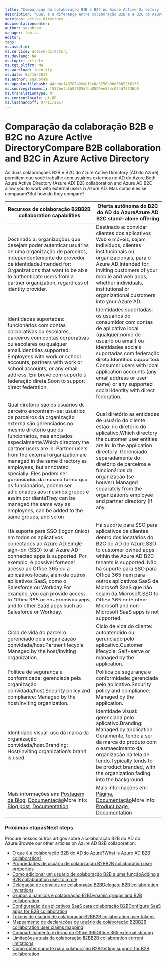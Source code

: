```yaml
---
title: "Comparação da colaboração B2B e B2C no Azure Active Directory | Microsoft Docs"
description: "Qual é a diferença entre colaboração B2B e a B2C do Azure Active Directory?"
services: active-directory
documentationcenter: 
author: sasubram
manager: femila
editor: 
tags: 
ms.assetid: 
ms.service: active-directory
ms.devlang: NA
ms.topic: article
ms.tgt_pltfrm: NA
ms.workload: identity
ms.date: 03/15/2017
ms.author: sasubram
ms.openlocfilehash: 44cbbc149787a2d6cf2e0e8750b98d33b52f6136
ms.sourcegitcommit: f537befafb079256fba0529ee554c034d73f36b0
ms.translationtype: MT
ms.contentlocale: pt-BR
ms.lasthandoff: 07/11/2017
---
```

# <a name="compare-b2b-collaboration-and-b2c-in-azure-active-directory"></a><span data-ttu-id="0e097-103">Comparação da colaboração B2B e B2C no Azure Active Directory</span><span class="sxs-lookup"><span data-stu-id="0e097-103">Compare B2B collaboration and B2C in Azure Active Directory</span></span>

<span data-ttu-id="0e097-104">As duas colaborações B2B e B2C do Azure Active Directory (AD do Azure) permitem que você trabalhe com usuários externos no AD do Azure.</span><span class="sxs-lookup"><span data-stu-id="0e097-104">Both Azure Active Directory (Azure AD) B2B collaboration and Azure AD B2C allow you to work with external users in Azure AD.</span></span> <span data-ttu-id="0e097-105">Mas como eles se comparam?</span><span class="sxs-lookup"><span data-stu-id="0e097-105">But how do they compare?</span></span>


<span data-ttu-id="0e097-106">Recursos de colaboração B2B</span><span class="sxs-lookup"><span data-stu-id="0e097-106">B2B collaboration capabilities</span></span> |     <span data-ttu-id="0e097-107">Oferta autônoma do B2C do AD do Azure</span><span class="sxs-lookup"><span data-stu-id="0e097-107">Azure AD B2C stand-alone offering</span></span>
-------- | --------
<span data-ttu-id="0e097-108">Destinado a: organizações que desejam poder autenticar usuários de uma organização de parceiros, independentemente do provedor de identidade.</span><span class="sxs-lookup"><span data-stu-id="0e097-108">Intended for: Organizations that want to be able to authenticate users from a partner organization, regardless of identity provider.</span></span> | <span data-ttu-id="0e097-109">Destinado a: convidar clientes dos aplicativos Web e móveis, sejam indivíduos, clientes institucionais ou organizacionais, para o Azure AD.</span><span class="sxs-lookup"><span data-stu-id="0e097-109">Intended for: Inviting customers of your mobile and web apps, whether individuals, institutional or organizational customers into your Azure AD.</span></span>
<span data-ttu-id="0e097-110">Identidades suportadas: funcionários com contas corporativas ou escolares, parceiros com contas corporativas ou escolares ou qualquer email.</span><span class="sxs-lookup"><span data-stu-id="0e097-110">Identities supported: Employees with work or school accounts, partners with work or school accounts, or any email address.</span></span> <span data-ttu-id="0e097-111">Em breve com suporte à federação direta.</span><span class="sxs-lookup"><span data-stu-id="0e097-111">Soon to support direct federation.</span></span>  | <span data-ttu-id="0e097-112">Identidades suportadas: os usuários do consumidor com contas de aplicativo local (qualquer nome de usuário ou email) ou identidades sociais suportadas com federação direta.</span><span class="sxs-lookup"><span data-stu-id="0e097-112">Identities supported: Consumer users with local application accounts (any email address or user name) or any supported social identity with direct federation.</span></span>
<span data-ttu-id="0e097-113">Qual diretório são os usuários do parceiro encontram-se: usuários de parceiros da organização externa são gerenciados no mesmo diretório que os funcionários, mas anotados especialmente.</span><span class="sxs-lookup"><span data-stu-id="0e097-113">Which directory the partner users are in: Partner users from the external organization are managed in the same directory as employees, but annotated specially.</span></span> <span data-ttu-id="0e097-114">Eles podem ser gerenciados da mesma forma que os funcionários, podem ser adicionados aos mesmos grupos e assim por diante</span><span class="sxs-lookup"><span data-stu-id="0e097-114">They can be managed the same way as employees, can be added to the same groups, and so on</span></span>  | <span data-ttu-id="0e097-115">Qual diretório as entidades de usuário do cliente estão: no diretório do aplicativo.</span><span class="sxs-lookup"><span data-stu-id="0e097-115">Which directory the customer user entities are in: In the application directory.</span></span> <span data-ttu-id="0e097-116">Gerenciado separadamente do diretório de parceiros e funcionários da organização (se houver).</span><span class="sxs-lookup"><span data-stu-id="0e097-116">Managed separately from the organization’s employee and partner directory (if any.</span></span>
<span data-ttu-id="0e097-117">Há suporte para SSO (logon único) em todos os aplicativos conectados ao Azure AD.</span><span class="sxs-lookup"><span data-stu-id="0e097-117">Single sign-on (SSO) to all Azure AD-connected apps is supported.</span></span> <span data-ttu-id="0e097-118">Por exemplo, é possível fornecer acesso ao Office 365 ou a aplicativos locais, além de outros aplicativos SaaS, como o Salesforce ou Workday.</span><span class="sxs-lookup"><span data-stu-id="0e097-118">For example, you can provide access to Office 365 or on-premises apps, and to other SaaS apps such as Salesforce or Workday.</span></span>  |  <span data-ttu-id="0e097-119">Há suporte para SSO para aplicativos de clientes dentro dos locatários do B2C do AD do Azure.</span><span class="sxs-lookup"><span data-stu-id="0e097-119">SSO to customer owned apps within the Azure AD B2C tenants is supported.</span></span> <span data-ttu-id="0e097-120">Não há suporte para SSO para Office 365 nem para outros aplicativos SaaS da Microsoft SaaS que não sejam da Microsoft.</span><span class="sxs-lookup"><span data-stu-id="0e097-120">SSO to Office 365 or to other Microsoft and non-Microsoft SaaS apps is not supported.</span></span>
<span data-ttu-id="0e097-121">Ciclo de vida do parceiro: gerenciado pela organização convidada/host.</span><span class="sxs-lookup"><span data-stu-id="0e097-121">Partner lifecycle: Managed by the host/inviting organization.</span></span>  | <span data-ttu-id="0e097-122">Ciclo de vida do cliente: autoatendido ou gerenciado pelo aplicativo.</span><span class="sxs-lookup"><span data-stu-id="0e097-122">Customer lifecycle: Self-serve or managed by the application.</span></span>
<span data-ttu-id="0e097-123">Política de segurança e conformidade: gerenciada pela organização convidada/host.</span><span class="sxs-lookup"><span data-stu-id="0e097-123">Security policy and compliance: Managed by the host/inviting organization.</span></span>  | <span data-ttu-id="0e097-124">Política de segurança e conformidade: gerenciada pelo aplicativo.</span><span class="sxs-lookup"><span data-stu-id="0e097-124">Security policy and compliance: Managed by the application.</span></span>
<span data-ttu-id="0e097-125">Identidade visual: uso da marca da organização convidada/host.</span><span class="sxs-lookup"><span data-stu-id="0e097-125">Branding: Host/inviting organization’s brand is used.</span></span>  |    <span data-ttu-id="0e097-126">Identidade visual: gerenciada pelo aplicativo.</span><span class="sxs-lookup"><span data-stu-id="0e097-126">Branding: Managed by application.</span></span> <span data-ttu-id="0e097-127">Geralmente, tende a ser da marca do produto com o esmaecimento da organização na tela de fundo.</span><span class="sxs-lookup"><span data-stu-id="0e097-127">Typically tends to be product branded, with the organization fading into the background.</span></span>
<span data-ttu-id="0e097-128">Mais informações em: [Postagem de Blog](https://blogs.technet.microsoft.com/enterprisemobility/2017/02/01/azure-ad-b2b-new-updates-make-cross-business-collab-easy/), [Documentação](https://docs.microsoft.com/en-us/azure/active-directory/active-directory-b2b-what-is-azure-ad-b2b)</span><span class="sxs-lookup"><span data-stu-id="0e097-128">More info: [Blog post](https://blogs.technet.microsoft.com/enterprisemobility/2017/02/01/azure-ad-b2b-new-updates-make-cross-business-collab-easy/), [Documentation](https://docs.microsoft.com/en-us/azure/active-directory/active-directory-b2b-what-is-azure-ad-b2b)</span></span>  | <span data-ttu-id="0e097-129">Mais informações em: [Página](https://azure.microsoft.com/en-us/services/active-directory-b2c/), [Documentação](https://docs.microsoft.com/en-us/azure/active-directory-b2c/)</span><span class="sxs-lookup"><span data-stu-id="0e097-129">More info: [Product page](https://azure.microsoft.com/en-us/services/active-directory-b2c/), [Documentation](https://docs.microsoft.com/en-us/azure/active-directory-b2c/)</span></span>


### <a name="next-steps"></a><span data-ttu-id="0e097-130">Próximas etapas</span><span class="sxs-lookup"><span data-stu-id="0e097-130">Next steps</span></span>

<span data-ttu-id="0e097-131">Procure nossos outros artigos sobre a colaboração B2B do AD do Azure:</span><span class="sxs-lookup"><span data-stu-id="0e097-131">Browse our other articles on Azure AD B2B collaboration:</span></span>

* [<span data-ttu-id="0e097-132">O que é a colaboração B2B do AD do Azure?</span><span class="sxs-lookup"><span data-stu-id="0e097-132">What is Azure AD B2B collaboration?</span></span>](active-directory-b2b-what-is-azure-ad-b2b.md)
* [<span data-ttu-id="0e097-133">Propriedades de usuário de colaboração B2B</span><span class="sxs-lookup"><span data-stu-id="0e097-133">B2B collaboration user properties</span></span>](active-directory-b2b-user-properties.md)
* [<span data-ttu-id="0e097-134">Como adicionar um usuário de colaboração B2B a uma função</span><span class="sxs-lookup"><span data-stu-id="0e097-134">Adding a B2B collaboration user to a role</span></span>](active-directory-b2b-add-guest-to-role.md)
* [<span data-ttu-id="0e097-135">Delegação de convites de colaboração B2B</span><span class="sxs-lookup"><span data-stu-id="0e097-135">Delegate B2B collaboration invitations</span></span>](active-directory-b2b-delegate-invitations.md)
* [<span data-ttu-id="0e097-136">Grupos dinâmicos e colaboração B2B</span><span class="sxs-lookup"><span data-stu-id="0e097-136">Dynamic groups and B2B collaboration</span></span>](active-directory-b2b-dynamic-groups.md)
* [<span data-ttu-id="0e097-137">Configuração de aplicativos SaaS para colaboração B2B</span><span class="sxs-lookup"><span data-stu-id="0e097-137">Configure SaaS apps for B2B collaboration</span></span>](active-directory-b2b-configure-saas-apps.md)
* [<span data-ttu-id="0e097-138">Tokens de usuário de colaboração B2B</span><span class="sxs-lookup"><span data-stu-id="0e097-138">B2B collaboration user tokens</span></span>](active-directory-b2b-user-token.md)
* [<span data-ttu-id="0e097-139">Mapeamento de declarações de usuário de colaboração B2B</span><span class="sxs-lookup"><span data-stu-id="0e097-139">B2B collaboration user claims mapping</span></span>](active-directory-b2b-claims-mapping.md)
* [<span data-ttu-id="0e097-140">Compartilhamento externo do Office 365</span><span class="sxs-lookup"><span data-stu-id="0e097-140">Office 365 external sharing</span></span>](active-directory-b2b-o365-external-user.md)
* [<span data-ttu-id="0e097-141">Limitações atuais da colaboração B2B</span><span class="sxs-lookup"><span data-stu-id="0e097-141">B2B collaboration current limitations</span></span>](active-directory-b2b-current-limitations.md)
* [<span data-ttu-id="0e097-142">Como obter suporte para colaboração B2B</span><span class="sxs-lookup"><span data-stu-id="0e097-142">Getting support for B2B collaboration</span></span>](active-directory-b2b-support.md)
